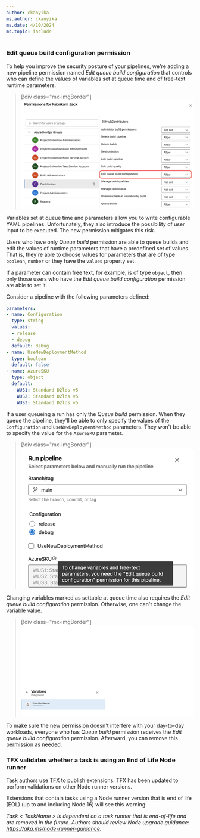 ```yaml
---
author: ckanyika
ms.author: ckanyika
ms.date: 4/10/2024
ms.topic: include
---
```


### Edit queue build configuration permission

To help you improve the security posture of your pipelines, we're adding a new pipeline permission named _Edit queue build configuration_ that controls who can define the values of variables set at queue time and of free-text runtime parameters.

> [!div class="mx-imgBorder"]
> ![Screenshot of permissions.](../../media/237-pipelines-02.png "Screenshot of permissions")

Variables set at queue time and parameters allow you to write configurable YAML pipelines. Unfortunately, they also introduce the possibility of user input to be executed. The new permission mitigates this risk.

Users who have only _Queue build_ permission are able to queue builds and edit the values of runtime parameters that have a predefined set of values. That is, they're able to choose values for parameters that are of type `boolean`, `number` or they have the `values` property set.

If a parameter can contain free text, for example, is of type `object`, then only those users who have the _Edit queue build configuration_ permission are able to set it.

Consider a pipeline with the following parameters defined:
```yaml
parameters:
- name: Configuration
  type: string
  values:
  - release
  - debug
  default: debug
- name: UseNewDeploymentMethod
  type: boolean
  default: false
- name: AzureSKU
  type: object
  default:
    WUS1: Standard D2lds v5
    WUS2: Standard D2lds v5
    WUS3: Standard D2lds v5
```   

If a user queueing a run has only the _Queue build_ permission. When they queue the pipeline, they'll be able to only specify the values of the `Configuration` and `UseNewDeploymentMethod` parameters. They won't be able to specify the value for the `AzureSKU` parameter.

> [!div class="mx-imgBorder"]
> ![Screenshot of run pipeline.](../../media/237-pipelines-03.png "Screenshot of run pipeline")

Changing variables marked as settable at queue time also requires the  _Edit queue build configuration_ permission. Otherwise, one can't change the variable value.

> [!div class="mx-imgBorder"]
> ![Screenshot of variables.](../../media/237-pipelines-04.png "Screenshot of variables")

To make sure the new permission doesn't interfere with your day-to-day workloads, everyone who has _Queue build_ permission receives the _Edit queue build configuration_ permission. Afterward, you can remove this permission as needed.

### TFX validates whether a task is using an End of Life Node runner

Task authors use [TFX](https://learn.microsoft.com/azure/devops/extend/publish/command-line?view=azure-devops#prerequisites) to publish extensions. TFX has been updated to perform validations on other Node runner versions.

Extensions that contain tasks using a Node runner version that is end of life (EOL) (up to and including Node 16) will see this warning:


*Task < TaskName > is dependent on a task runner that is end-of-life and are removed in the future. Authors should review Node upgrade guidance: https://aka.ms/node-runner-guidance.*


